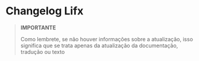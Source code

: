 # Changelog Lifx

>**IMPORTANTE**
>
>Como lembrete, se não houver informações sobre a atualização, isso significa que se trata apenas da atualização da documentação, tradução ou texto
